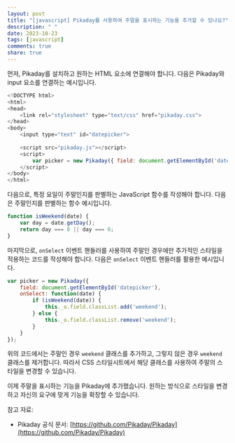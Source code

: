 ```yaml
---
layout: post
title: "[javascript] Pikaday를 사용하여 주말을 표시하는 기능을 추가할 수 있나요?"
description: " "
date: 2023-10-23
tags: [javascript]
comments: true
share: true
---
```


먼저, Pikaday를 설치하고 원하는 HTML 요소에 연결해야 합니다. 다음은 Pikaday와 input 요소를 연결하는 예시입니다.

```javascript
<!DOCTYPE html>
<html>
<head>
    <link rel="stylesheet" type="text/css" href="pikaday.css">
</head>
<body>
    <input type="text" id="datepicker">
    
    <script src="pikaday.js"></script>
    <script>
        var picker = new Pikaday({ field: document.getElementById('datepicker') });
    </script>
</body>
</html>
```

다음으로, 특정 요일이 주말인지를 판별하는 JavaScript 함수를 작성해야 합니다. 다음은 주말인지를 판별하는 함수 예시입니다.

```javascript
function isWeekend(date) {
    var day = date.getDay();
    return day === 0 || day === 6;
}
```

마지막으로, `onSelect` 이벤트 핸들러를 사용하여 주말인 경우에만 추가적인 스타일을 적용하는 코드를 작성해야 합니다. 다음은 `onSelect` 이벤트 핸들러를 활용한 예시입니다.

```javascript
var picker = new Pikaday({
    field: document.getElementById('datepicker'),
    onSelect: function(date) {
        if (isWeekend(date)) {
            this._o.field.classList.add('weekend');
        } else {
            this._o.field.classList.remove('weekend');
        }
    }
});
```

위의 코드에서는 주말인 경우 `weekend` 클래스를 추가하고, 그렇지 않은 경우 `weekend` 클래스를 제거합니다. 따라서 CSS 스타일시트에서 해당 클래스를 사용하여 주말의 스타일을 변경할 수 있습니다.

이제 주말을 표시하는 기능을 Pikaday에 추가했습니다. 원하는 방식으로 스타일을 변경하고 자신의 요구에 맞게 기능을 확장할 수 있습니다.

참고 자료:
- Pikaday 공식 문서: [https://github.com/Pikaday/Pikaday](https://github.com/Pikaday/Pikaday)